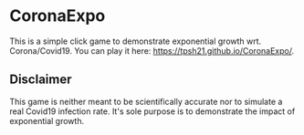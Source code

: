 # CoronaExpo

This is a simple click game to demonstrate exponential growth wrt. Corona/Covid19. You can play it here: https://tpsh21.github.io/CoronaExpo/.

## Disclaimer
This game is neither meant to be scientifically accurate nor to simulate a real Covid19 infection rate. It's sole purpose is to demonstrate the impact of exponential growth.